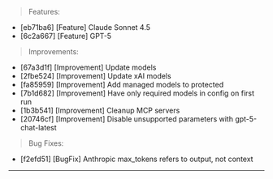 > Features:
- [eb71ba6] [Feature] Claude Sonnet 4.5
- [6c2a667] [Feature] GPT-5

> Improvements:
- [67a3d1f] [Improvement] Update models
- [2fbe524] [Improvement] Update xAI models
- [fa85959] [Improvement] Add managed models to protected
- [7b1d682] [Improvement] Have only required models in config on first run
- [1b3b541] [Improvement] Cleanup MCP servers
- [20746cf] [Improvement] Disable unsupported parameters with gpt-5-chat-latest

> Bug Fixes:
- [f2efd51] [BugFix] Anthropic max_tokens refers to output, not context


---
